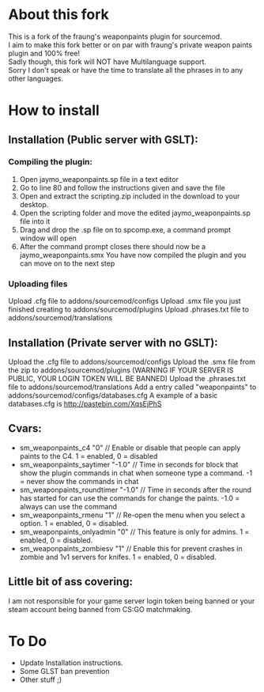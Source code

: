 # About this fork
This is a fork of the fraung's weaponpaints plugin for sourcemod.<br>
I aim to make this fork better or on par with fraung's private weapon paints plugin and 100% free!<br>
Sadly though, this fork will NOT have Multilanguage support.<br>
Sorry I don't speak or have the time to translate all the phrases in to any other languages.

# How to install
## Installation (Public server with GSLT):

### Compiling the plugin:
1. Open  jaymo_weaponpaints.sp file in a text editor
2. Go to line 80 and follow the instructions given and save the file
3. Open and extract the scripting.zip included in the download to your desktop.
4. Open the scripting folder and move the edited jaymo_weaponpaints.sp file into it
5. Drag and drop the .sp file on to spcomp.exe, a command prompt window will open
6. After the command prompt closes there should now be a jaymo_weaponpaints.smx
You have now compiled the plugin and you can move on to the next step

### Uploading files
Upload .cfg file to addons/sourcemod/configs
Upload .smx file you just finished creating to addons/sourcemod/plugins
Upload .phrases.txt file to addons/sourcemod/translations

## Installation (Private server with no GSLT):
Upload the .cfg file to addons/sourcemod/configs
Upload the .smx file from the zip to addons/sourcemod/plugins  (WARNING IF YOUR SERVER IS PUBLIC, YOUR LOGIN TOKEN WILL BE BANNED)
Upload the .phrases.txt file to addons/sourcemod/translations
Add a entry called "weaponpaints" to addons/sourcemod/configs/databases.cfg
A example of a basic databases.cfg is http://pastebin.com/XqsEjPhS

## Cvars:
- sm_weaponpaints_c4 "0" // Enable or disable that people can apply paints to the C4. 1 = enabled, 0 = disabled
- sm_weaponpaints_saytimer "-1.0" // Time in seconds for block that show the plugin commands in chat when someone type a command. -1 = never show the commands in chat
- sm_weaponpaints_roundtimer "-1.0" // Time in seconds after the round has started for can use the commands for change the paints. -1.0 = always can use the command
- sm_weaponpaints_rmenu "1" // Re-open the menu when you select a option. 1 = enabled, 0 = disabled.
- sm_weaponpaints_onlyadmin "0" // This feature is only for admins. 1 = enabled, 0 = disabled.
- sm_weaponpaints_zombiesv "1" // Enable this for prevent crashes in zombie and 1v1 servers for knifes. 1 = enabled, 0 = disabled.

## Little bit of ass covering:
I am not responsible for your game server login token being banned or your steam account being banned from CS:GO matchmaking.

# To Do
- Update Installation instructions.
- Some GLST ban prevention
- Other stuff ;)
